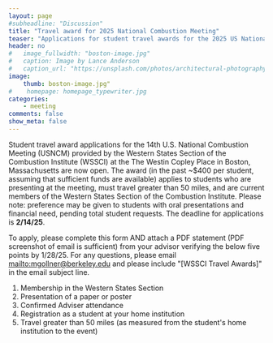 ```yaml
---
layout: page
#subheadline: "Discussion"
title: "Travel award for 2025 National Combustion Meeting"
teaser: "Applications for student travel awards for the 2025 US National Combustion Meeting are due 14 Feburary 2025."
header: no
#   image_fullwidth: "boston-image.jpg"
#   caption: Image by Lance Anderson
#   caption_url: "https://unsplash.com/photos/architectural-photography-of-city-NrDYqseeAxk"
image:
    thumb: boston-image.jpg"
#    homepage: homepage_typewriter.jpg
categories:
    - meeting
comments: false
show_meta: false
---
```


Student travel award applications for the 14th U.S. National Combustion Meeting (USNCM)  provided by the Western States Section of the Combustion Institute (WSSCI) at the The Westin Copley Place in Boston, Massachusetts are now open. The award (in the past ~$400 per student, assuming that sufficient funds are available) applies to students who are presenting at the meeting, must travel greater than 50 miles, and are current members of the Western States Section of the Combustion Institute. Please note: preference may be given to students with oral presentations and financial need, pending total student requests. The deadline for applications is **2/14/25**.

To apply, please complete this form AND attach a PDF statement (PDF screenshot of email is sufficient) from your advisor verifying the below five points by 1/28/25. For any questions, please email <mailto:mgollner@berkeley.edu> and please include "[WSSCI Travel Awards]" in the email subject line.

1. Membership in the Western States Section
2. Presentation of a paper or poster
3. Confirmed Adviser attendance
4. Registration as a student at your home institution
5. Travel greater than 50 miles (as measured from the student's home institution to the event)
